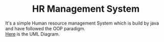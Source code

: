 <h1 align="center">HR Management System</h1>

It's a simple Human resource management System which is build by java and have followed the OOP paradigm.<br/> 
[Here](https://fahimfaisaal.github.io/HR-Management_System/) is the
UML Diagram.